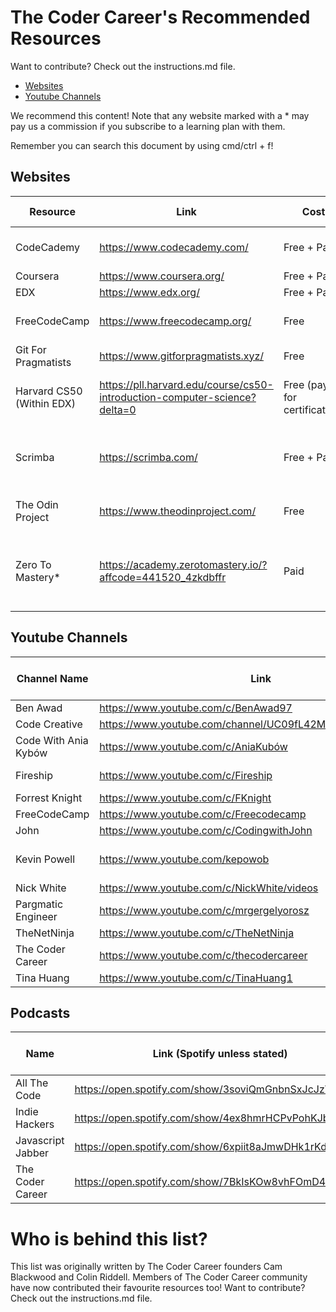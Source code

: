 # The Coder Career's Recommended Resources

Want to contribute? Check out the instructions.md file.

- [Websites](https://github.com/The-Coder-Career/recommended-resources#websites)
- [Youtube Channels](https://github.com/The-Coder-Career/recommended-resources#youtube-channels)

We recommend this content! Note that any website marked with a \* may pay us a commission if you subscribe to a learning plan with them.

Remember you can search this document by using cmd/ctrl + f!

## Websites

| Resource                  | Link                                                                      | Cost                         | Languages Covered                                   |
| ------------------------- | ------------------------------------------------------------------------- | ---------------------------- | --------------------------------------------------- |
| CodeCademy                | https://www.codecademy.com/                                               | Free + Paid                  | HTML, CSS, Javascript                               |
| Coursera                  | https://www.coursera.org/                                                 | Free + Paid                  | Python                                              |
| EDX                       | https://www.edx.org/                                                      | Free + Paid                  | Python                                              |
| FreeCodeCamp              | https://www.freecodecamp.org/                                             | Free                         | HTML, CSS, Javascript                               |
| Git For Pragmatists       | https://www.gitforpragmatists.xyz/                                        | Free                         | Git                                                 |
| Harvard CS50 (Within EDX) | https://pll.harvard.edu/course/cs50-introduction-computer-science?delta=0 | Free (pay for certification) | HTML, CSS, Javascript, Python, C                    |
| Scrimba                   | https://scrimba.com/                                                      | Free + Paid                  | HTML, CSS, Javascript, Typescript, Svelte ++        |
| The Odin Project          | https://www.theodinproject.com/                                           | Free                         | HTML, CSS, Javascript                               |
| Zero To Mastery\*         | https://academy.zerotomastery.io/?affcode=441520_4zkdbffr                 | Paid                         | HTML, CSS, Javascript, Python, Typescript, Solidity |


## Youtube Channels

| Channel Name         | Link                                                     | Focus              | Languages/Areas Covered (if applicable) |
| -------------------- | -------------------------------------------------------- | ------------------ | --------------------------------------- |
| Ben Awad             | https://www.youtube.com/c/BenAwad97                      | Careers/Tutorials  | Javascript                              |
| Code Creative        | https://www.youtube.com/channel/UC09fL42MpkktKZWmWxYiDhw | Careers/Tutorials  |                                         |
| Code With Ania Kybów | https://www.youtube.com/c/AniaKubów                      | Courses/Tutorials  | Javascript                              |
| Fireship             | https://www.youtube.com/c/Fireship                       | News and Summaries |                                         |
| Forrest Knight       | https://www.youtube.com/c/FKnight                        | Careers            |                                         |
| FreeCodeCamp         | https://www.youtube.com/c/Freecodecamp                   | Courses            | Everything!                             |
| John                 | https://www.youtube.com/c/CodingwithJohn                 | Tutorials          | Java                                    |
| Kevin Powell         | https://www.youtube.com/kepowob                          | Tutorials ++       | Big focus on CSS & and some HTML
| Nick White           | https://www.youtube.com/c/NickWhite/videos               | Careers            | Javascript                              |
| Pargmatic Engineer   | https://www.youtube.com/c/mrgergelyorosz                 | Careers            |                                         |
| TheNetNinja          | https://www.youtube.com/c/TheNetNinja                    | Courses            | Everything!                             |
| The Coder Career     | https://www.youtube.com/c/thecodercareer                 | Careers/Tutorials  |                                         |
| Tina Huang           | https://www.youtube.com/c/TinaHuang1                     | Careers            | Data Science                            |


## Podcasts

| Name              | Link (Spotify unless stated)                         | Focus                                   | Languages/Areas Covered (if applicable) |
| ----------------- | ---------------------------------------------------- | --------------------------------------- | --------------------------------------- |
| All The Code      | https://open.spotify.com/show/3soviQmGnbnSxJcJzV8N3J | Technical Explanations/Entrepreneurship | Everything!                             |
| Indie Hackers     | https://open.spotify.com/show/4ex8hmrHCPvPohKJb3wsuC | Entrepreneurship                        | Everything!                             |
| Javascript Jabber | https://open.spotify.com/show/6xpiit8aJmwDHk1rKdxmri | Technical Explanations                  | Javascript                              |
| The Coder Career  | https://open.spotify.com/show/7BkIsKOw8vhFOmD4ZKXwES | Interviews/Technical Explanations       | Everything!                             |


# Who is behind this list?

This list was originally written by The Coder Career founders Cam Blackwood and Colin Riddell. Members of The Coder Career community have now contributed their favourite resources too! Want to contribute? Check out the instructions.md file.
